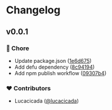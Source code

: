 # Changelog


## v0.0.1


### 🏡 Chore

- Update package.json ([1e6d675](https://github.com/wefixers/nuxt-lucia-auth/commit/1e6d675))
- Add defu dependency ([8c94194](https://github.com/wefixers/nuxt-lucia-auth/commit/8c94194))
- Add npm publish workflow ([09307b4](https://github.com/wefixers/nuxt-lucia-auth/commit/09307b4))

### ❤️ Contributors

- Lucacicada ([@lucacicada](http://github.com/lucacicada))

